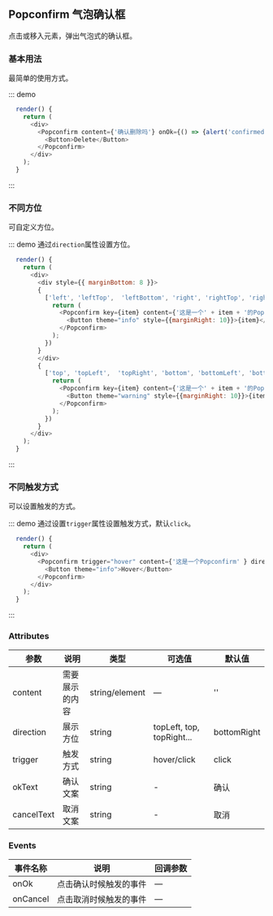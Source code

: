 ## Popconfirm 气泡确认框

点击或移入元素，弹出气泡式的确认框。

### 基本用法

最简单的使用方式。

::: demo
```js
  render() {
    return (
      <div>
        <Popconfirm content={'确认删除吗'} onOk={() => {alert('confirmed')}} direction="top">
          <Button>Delete</Button>
        </Popconfirm>
      </div>
    );
  }
```
:::

### 不同方位

可自定义方位。

::: demo 通过`direction`属性设置方位。
```js
  render() {
    return (
      <div>
        <div style={{ marginBottom: 8 }}>
        {
          ['left', 'leftTop',  'leftBottom', 'right', 'rightTop', 'rightBottom'].map(item => {
            return (
              <Popconfirm key={item} content={'这是一个' + item + '的Popconfirm' } direction={item}>
                <Button theme="info" style={{marginRight: 10}}>{item}</Button>
              </Popconfirm>
            );
          }) 
        }
        </div>
        {
          ['top', 'topLeft',  'topRight', 'bottom', 'bottomLeft', 'bottomRight'].map(item => {
            return (
              <Popconfirm key={item} content={'这是一个' + item + '的Popconfirm' } direction={item}>
                <Button theme="warning" style={{marginRight: 10}}>{item}</Button>
              </Popconfirm>
            );
          }) 
        }
      </div>
    );
  }
```
:::

### 不同触发方式

可以设置触发的方式。

::: demo 通过设置`trigger`属性设置触发方式，默认`click`。
```js
  render() {
    return (
      <div>
        <Popconfirm trigger="hover" content={'这是一个Popconfirm' } direction="top">
          <Button theme="info">Hover</Button>
        </Popconfirm>
      </div>
    );
  }
```
:::


### Attributes
| 参数      | 说明          | 类型      | 可选值                           | 默认值  |
|---------- |-------------- |---------- |--------------------------------  |-------- |
| content | 需要展示的内容 | string/element | — | '' |
| direction | 展示方位 | string | topLeft, top, topRight... | bottomRight |
| trigger | 触发方式 | string | hover/click | click |
| okText | 确认文案 | string | - | 确认 |
| cancelText | 取消文案 | string | - | 取消 |


### Events
| 事件名称 | 说明 | 回调参数 |
|---------- |-------- |---------- |
| onOk | 点击确认时候触发的事件 | — |
| onCancel | 点击取消时候触发的事件 | — |